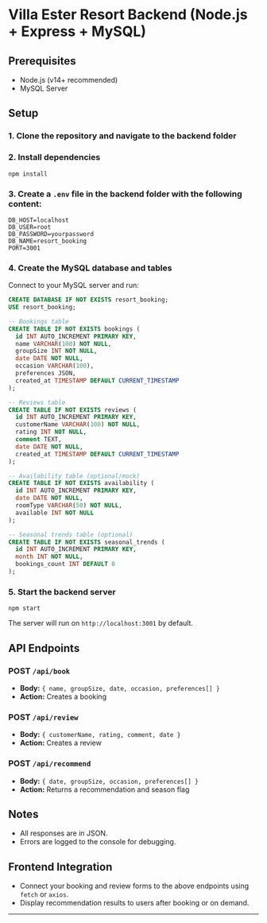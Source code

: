 # Villa Ester Resort Backend (Node.js + Express + MySQL)

## Prerequisites
- Node.js (v14+ recommended)
- MySQL Server

## Setup

### 1. Clone the repository and navigate to the backend folder

### 2. Install dependencies
```
npm install
```

### 3. Create a `.env` file in the backend folder with the following content:
```
DB_HOST=localhost
DB_USER=root
DB_PASSWORD=yourpassword
DB_NAME=resort_booking
PORT=3001
```

### 4. Create the MySQL database and tables

Connect to your MySQL server and run:
```sql
CREATE DATABASE IF NOT EXISTS resort_booking;
USE resort_booking;

-- Bookings table
CREATE TABLE IF NOT EXISTS bookings (
  id INT AUTO_INCREMENT PRIMARY KEY,
  name VARCHAR(100) NOT NULL,
  groupSize INT NOT NULL,
  date DATE NOT NULL,
  occasion VARCHAR(100),
  preferences JSON,
  created_at TIMESTAMP DEFAULT CURRENT_TIMESTAMP
);

-- Reviews table
CREATE TABLE IF NOT EXISTS reviews (
  id INT AUTO_INCREMENT PRIMARY KEY,
  customerName VARCHAR(100) NOT NULL,
  rating INT NOT NULL,
  comment TEXT,
  date DATE NOT NULL,
  created_at TIMESTAMP DEFAULT CURRENT_TIMESTAMP
);

-- Availability table (optional/mock)
CREATE TABLE IF NOT EXISTS availability (
  id INT AUTO_INCREMENT PRIMARY KEY,
  date DATE NOT NULL,
  roomType VARCHAR(50) NOT NULL,
  available INT NOT NULL
);

-- Seasonal trends table (optional)
CREATE TABLE IF NOT EXISTS seasonal_trends (
  id INT AUTO_INCREMENT PRIMARY KEY,
  month INT NOT NULL,
  bookings_count INT DEFAULT 0
);
```

### 5. Start the backend server
```
npm start
```

The server will run on `http://localhost:3001` by default.

## API Endpoints

### POST `/api/book`
- **Body:** `{ name, groupSize, date, occasion, preferences[] }`
- **Action:** Creates a booking

### POST `/api/review`
- **Body:** `{ customerName, rating, comment, date }`
- **Action:** Creates a review

### POST `/api/recommend`
- **Body:** `{ date, groupSize, occasion, preferences[] }`
- **Action:** Returns a recommendation and season flag

## Notes
- All responses are in JSON.
- Errors are logged to the console for debugging.

## Frontend Integration
- Connect your booking and review forms to the above endpoints using `fetch` or `axios`.
- Display recommendation results to users after booking or on demand.

--- 